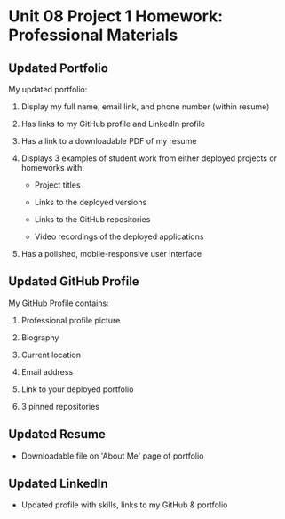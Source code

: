 # Unit 08 Project 1 Homework: Professional Materials

## Updated Portfolio

My updated portfolio:

1. Display my full name, email link, and phone number (within resume)

2. Has links to my GitHub profile and LinkedIn profile

3. Has a link to a downloadable PDF of my resume

4. Displays 3 examples of student work from either deployed projects or homeworks with:

    * Project titles

    * Links to the deployed versions

    * Links to the GitHub repositories

    * Video recordings of the deployed applications

5. Has a polished, mobile-responsive user interface

## Updated GitHub Profile

My GitHub Profile contains:

1. Professional profile picture

2. Biography

3. Current location

4. Email address

5. Link to your deployed portfolio

6. 3 pinned repositories

## Updated Resume

* Downloadable file on 'About Me' page of portfolio

## Updated LinkedIn

* Updated profile with skills, links to my GitHub & portfolio